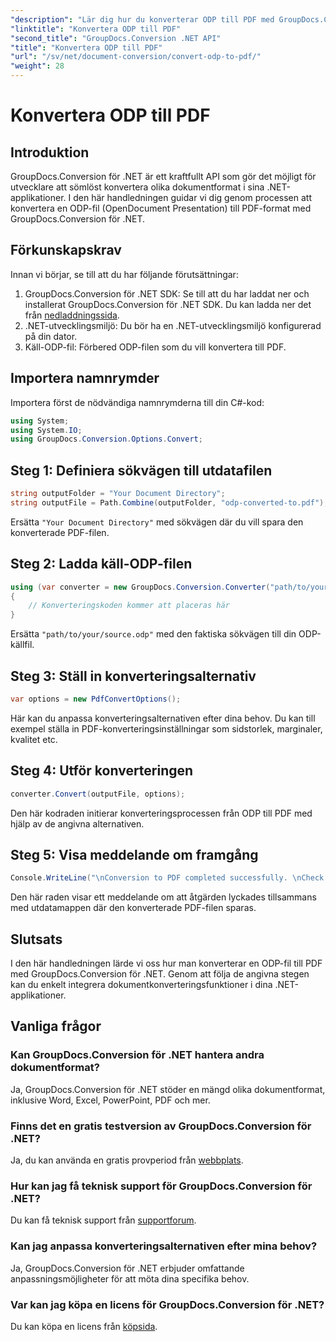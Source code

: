 ```yaml
---
"description": "Lär dig hur du konverterar ODP till PDF med GroupDocs.Conversion för .NET. Följ vår steg-för-steg-guide för sömlös dokumentkonvertering."
"linktitle": "Konvertera ODP till PDF"
"second_title": "GroupDocs.Conversion .NET API"
"title": "Konvertera ODP till PDF"
"url": "/sv/net/document-conversion/convert-odp-to-pdf/"
"weight": 28
---
```


# Konvertera ODP till PDF

## Introduktion
GroupDocs.Conversion för .NET är ett kraftfullt API som gör det möjligt för utvecklare att sömlöst konvertera olika dokumentformat i sina .NET-applikationer. I den här handledningen guidar vi dig genom processen att konvertera en ODP-fil (OpenDocument Presentation) till PDF-format med GroupDocs.Conversion för .NET.
## Förkunskapskrav
Innan vi börjar, se till att du har följande förutsättningar:
1. GroupDocs.Conversion för .NET SDK: Se till att du har laddat ner och installerat GroupDocs.Conversion för .NET SDK. Du kan ladda ner det från [nedladdningssida](https://releases.groupdocs.com/conversion/net/).
2. .NET-utvecklingsmiljö: Du bör ha en .NET-utvecklingsmiljö konfigurerad på din dator.
3. Käll-ODP-fil: Förbered ODP-filen som du vill konvertera till PDF.

## Importera namnrymder
Importera först de nödvändiga namnrymderna till din C#-kod:
```csharp
using System;
using System.IO;
using GroupDocs.Conversion.Options.Convert;
```
## Steg 1: Definiera sökvägen till utdatafilen
```csharp
string outputFolder = "Your Document Directory";
string outputFile = Path.Combine(outputFolder, "odp-converted-to.pdf");
```
Ersätta `"Your Document Directory"` med sökvägen där du vill spara den konverterade PDF-filen.
## Steg 2: Ladda käll-ODP-filen
```csharp
using (var converter = new GroupDocs.Conversion.Converter("path/to/your/source.odp"))
{
    // Konverteringskoden kommer att placeras här
}
```
Ersätta `"path/to/your/source.odp"` med den faktiska sökvägen till din ODP-källfil.
## Steg 3: Ställ in konverteringsalternativ
```csharp
var options = new PdfConvertOptions();
```
Här kan du anpassa konverteringsalternativen efter dina behov. Du kan till exempel ställa in PDF-konverteringsinställningar som sidstorlek, marginaler, kvalitet etc.
## Steg 4: Utför konverteringen
```csharp
converter.Convert(outputFile, options);
```
Den här kodraden initierar konverteringsprocessen från ODP till PDF med hjälp av de angivna alternativen.
## Steg 5: Visa meddelande om framgång
```csharp
Console.WriteLine("\nConversion to PDF completed successfully. \nCheck output in {0}", outputFolder);
```
Den här raden visar ett meddelande om att åtgärden lyckades tillsammans med utdatamappen där den konverterade PDF-filen sparas.

## Slutsats
I den här handledningen lärde vi oss hur man konverterar en ODP-fil till PDF med GroupDocs.Conversion för .NET. Genom att följa de angivna stegen kan du enkelt integrera dokumentkonverteringsfunktioner i dina .NET-applikationer.
## Vanliga frågor
### Kan GroupDocs.Conversion för .NET hantera andra dokumentformat?
Ja, GroupDocs.Conversion för .NET stöder en mängd olika dokumentformat, inklusive Word, Excel, PowerPoint, PDF och mer.
### Finns det en gratis testversion av GroupDocs.Conversion för .NET?
Ja, du kan använda en gratis provperiod från [webbplats](https://releases.groupdocs.com/).
### Hur kan jag få teknisk support för GroupDocs.Conversion för .NET?
Du kan få teknisk support från [supportforum](https://forum.groupdocs.com/c/conversion/11).
### Kan jag anpassa konverteringsalternativen efter mina behov?
Ja, GroupDocs.Conversion för .NET erbjuder omfattande anpassningsmöjligheter för att möta dina specifika behov.
### Var kan jag köpa en licens för GroupDocs.Conversion för .NET?
Du kan köpa en licens från [köpsida](https://purchase.groupdocs.com/buy).